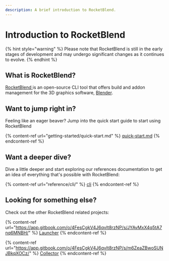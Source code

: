```yaml
---
description: A brief introduction to RocketBlend.
---
```


# Introduction to RocketBlend

{% hint style="warning" %}
Please note that RocketBlend is still in the early stages of development and may undergo significant changes as it continues to evolve.
{% endhint %}

## What is RocketBlend?

[RocketBlend ](https://github.com/rocketblend/rocketblend)is an open-source CLI tool that offers build and addon management for the 3D graphics software, [Blender](https://www.blender.org/).

## Want to jump right in?

Feeling like an eager beaver? Jump into the quick start guide to start using RocketBlend

{% content-ref url="getting-started/quick-start.md" %}
[quick-start.md](getting-started/quick-start.md)
{% endcontent-ref %}

## Want a deeper dive?

Dive a little deeper and start exploring our references documentation to get an idea of everything that's possible with RocketBlend:

{% content-ref url="reference/cli/" %}
[cli](reference/cli/)
{% endcontent-ref %}

## Looking for something else?

Check out the other RocketBlend related projects:

{% content-ref url="https://app.gitbook.com/o/4FesCgkV4J6qvlt8rzNP/s/JYAvMxX4q5tA7nq6MNBH/" %}
[Launcher](https://app.gitbook.com/o/4FesCgkV4J6qvlt8rzNP/s/JYAvMxX4q5tA7nq6MNBH/)
{% endcontent-ref %}

{% content-ref url="https://app.gitbook.com/o/4FesCgkV4J6qvlt8rzNP/s/m6ZeaZBwoSUNJBkqXOCz/" %}
[Collector](https://app.gitbook.com/o/4FesCgkV4J6qvlt8rzNP/s/m6ZeaZBwoSUNJBkqXOCz/)
{% endcontent-ref %}
